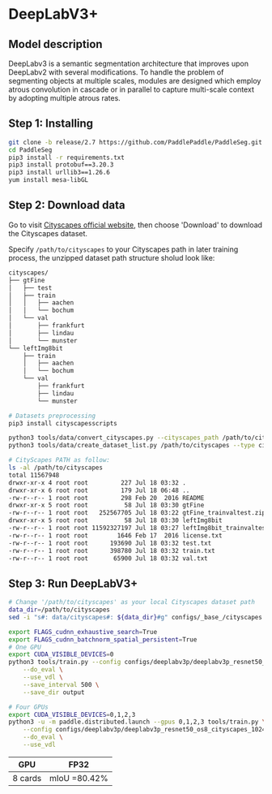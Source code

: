 # DeepLabV3+

## Model description

DeepLabv3 is a semantic segmentation architecture that improves upon DeepLabv2 with several modifications.
To handle the problem of segmenting objects at multiple scales, modules are designed which employ atrous convolution in cascade or in parallel to capture multi-scale context by adopting multiple atrous rates.

## Step 1: Installing

```bash
git clone -b release/2.7 https://github.com/PaddlePaddle/PaddleSeg.git
cd PaddleSeg
pip3 install -r requirements.txt
pip3 install protobuf==3.20.3 
pip3 install urllib3==1.26.6
yum install mesa-libGL
```

## Step 2: Download data

Go to visit [Cityscapes official website](https://www.cityscapes-dataset.com/), then choose 'Download' to download the Cityscapes dataset.

Specify `/path/to/cityscapes` to your Cityscapes path in later training process, the unzipped dataset path structure sholud look like:

```bash
cityscapes/
├── gtFine
│   ├── test
│   ├── train
│   │   ├── aachen
│   │   └── bochum
│   └── val
│       ├── frankfurt
│       ├── lindau
│       └── munster
└── leftImg8bit
    ├── train
    │   ├── aachen
    │   └── bochum
    └── val
        ├── frankfurt
        ├── lindau
        └── munster
```

```bash
# Datasets preprocessing
pip3 install cityscapesscripts

python3 tools/data/convert_cityscapes.py --cityscapes_path /path/to/cityscapes --num_workers 8
python3 tools/data/create_dataset_list.py /path/to/cityscapes --type cityscapes --separator ","

# CityScapes PATH as follow:
ls -al /path/to/cityscapes
total 11567948
drwxr-xr-x 4 root root         227 Jul 18 03:32 .
drwxr-xr-x 6 root root         179 Jul 18 06:48 ..
-rw-r--r-- 1 root root         298 Feb 20  2016 README
drwxr-xr-x 5 root root          58 Jul 18 03:30 gtFine
-rw-r--r-- 1 root root   252567705 Jul 18 03:22 gtFine_trainvaltest.zip
drwxr-xr-x 5 root root          58 Jul 18 03:30 leftImg8bit
-rw-r--r-- 1 root root 11592327197 Jul 18 03:27 leftImg8bit_trainvaltest.zip
-rw-r--r-- 1 root root        1646 Feb 17  2016 license.txt
-rw-r--r-- 1 root root      193690 Jul 18 03:32 test.txt
-rw-r--r-- 1 root root      398780 Jul 18 03:32 train.txt
-rw-r--r-- 1 root root       65900 Jul 18 03:32 val.txt
```

## Step 3: Run DeepLabV3+

```bash
# Change '/path/to/cityscapes' as your local Cityscapes dataset path
data_dir=/path/to/cityscapes
sed -i "s#: data/cityscapes#: ${data_dir}#g" configs/_base_/cityscapes.yml

export FLAGS_cudnn_exhaustive_search=True
export FLAGS_cudnn_batchnorm_spatial_persistent=True
# One GPU
export CUDA_VISIBLE_DEVICES=0
python3 tools/train.py --config configs/deeplabv3p/deeplabv3p_resnet50_os8_cityscapes_1024x512_80k.yml \
    --do_eval \
    --use_vdl \
    --save_interval 500 \
    --save_dir output

# Four GPUs
export CUDA_VISIBLE_DEVICES=0,1,2,3 
python3 -u -m paddle.distributed.launch --gpus 0,1,2,3 tools/train.py \
    --config configs/deeplabv3p/deeplabv3p_resnet50_os8_cityscapes_1024x512_80k.yml \
    --do_eval \
    --use_vdl
```


| GPU     | FP32         |
| --------- | -------------- |
| 8 cards | mIoU =80.42% |
